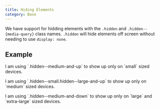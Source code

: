 ```yaml
---
title: Hiding Elements
category: Base
---
```


We have support for hidding elements with the `.hidden` and `.hidden--{media-query}` class names. `.hidden` will hide elements off screen without needing to use `display: none`.

## Example

<p class="hidden--medium-and-up">I am using `.hidden--medium-and-up` to show up only on `small` sized devices.</p>

<p class="hidden--small hidden--large-and-up">I am using `.hidden--small.hidden--large-and-up` to show up only on `medium` sized devices.</p>

<p class="hidden--medium-and-down">I am using `.hidden--medium-and-down` to show up only on `large` and `extra-large` sized devices.</p>
